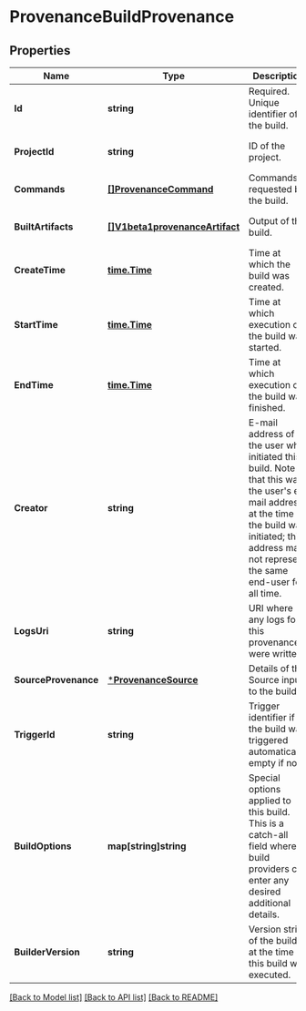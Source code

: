 # ProvenanceBuildProvenance

## Properties
Name | Type | Description | Notes
------------ | ------------- | ------------- | -------------
**Id** | **string** | Required. Unique identifier of the build. | [optional] [default to null]
**ProjectId** | **string** | ID of the project. | [optional] [default to null]
**Commands** | [**[]ProvenanceCommand**](provenanceCommand.md) | Commands requested by the build. | [optional] [default to null]
**BuiltArtifacts** | [**[]V1beta1provenanceArtifact**](v1beta1provenanceArtifact.md) | Output of the build. | [optional] [default to null]
**CreateTime** | [**time.Time**](time.Time.md) | Time at which the build was created. | [optional] [default to null]
**StartTime** | [**time.Time**](time.Time.md) | Time at which execution of the build was started. | [optional] [default to null]
**EndTime** | [**time.Time**](time.Time.md) | Time at which execution of the build was finished. | [optional] [default to null]
**Creator** | **string** | E-mail address of the user who initiated this build. Note that this was the user&#39;s e-mail address at the time the build was initiated; this address may not represent the same end-user for all time. | [optional] [default to null]
**LogsUri** | **string** | URI where any logs for this provenance were written. | [optional] [default to null]
**SourceProvenance** | [***ProvenanceSource**](provenanceSource.md) | Details of the Source input to the build. | [optional] [default to null]
**TriggerId** | **string** | Trigger identifier if the build was triggered automatically; empty if not. | [optional] [default to null]
**BuildOptions** | **map[string]string** | Special options applied to this build. This is a catch-all field where build providers can enter any desired additional details. | [optional] [default to null]
**BuilderVersion** | **string** | Version string of the builder at the time this build was executed. | [optional] [default to null]

[[Back to Model list]](../README.md#documentation-for-models) [[Back to API list]](../README.md#documentation-for-api-endpoints) [[Back to README]](../README.md)



